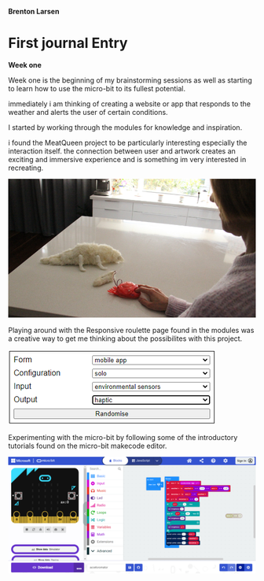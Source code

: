 **Brenton Larsen**

# First journal Entry 

**Week one**

Week one is the beginning of my brainstorming sessions as well as starting to learn how to use the micro-bit to its fullest potential.

immediately i am thinking of creating a website or app that responds to the weather and alerts the user of certain conditions.

I started by working through the modules for knowledge and inspiration.

i found the MeatQueen project to be particularly interesting especially the interaction itself. the connection between user and artwork creates an exciting and immersive experience and is something im very interested in recreating.

![MeatQueen](./Images/MeatQueen.png)

Playing around with the Responsive roulette page found in the modules was a creative way to get me thinking about the possibilites with this project. 

![ResponsiveRoulette](./Images/ResponsiveRoulette.png) 

Experimenting with the micro-bit by following some of the introductory tutorials found on the micro-bit makecode editor.


![AccelCode](./Images/AccelCode.png)


